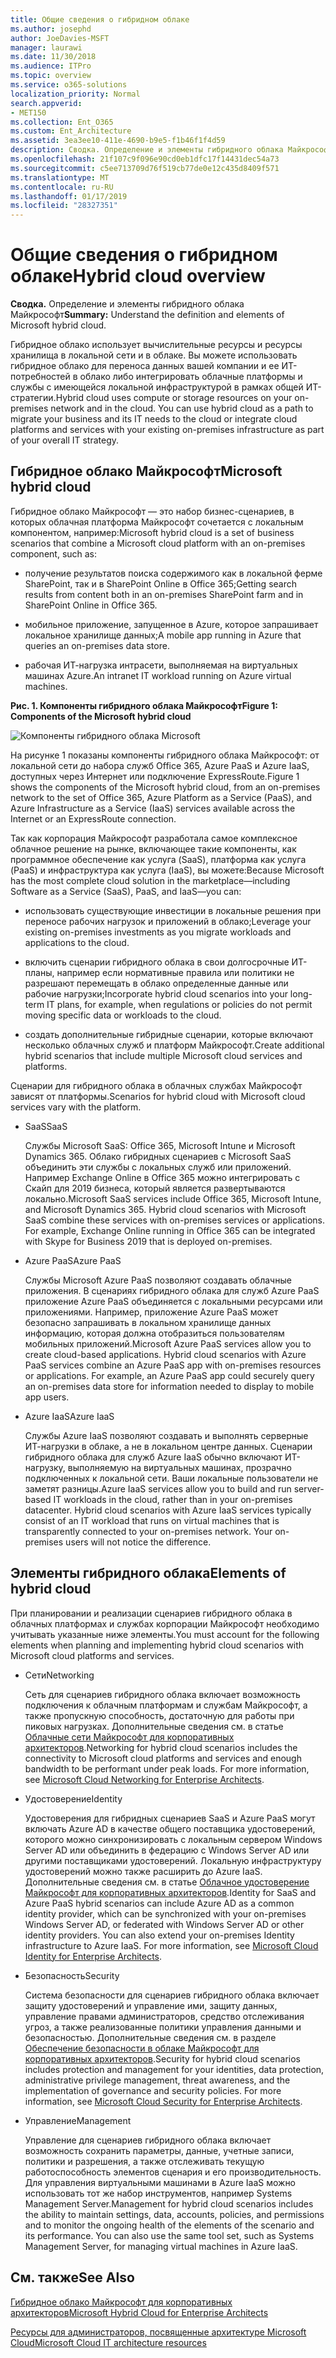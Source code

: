```yaml
---
title: Общие сведения о гибридном облаке
ms.author: josephd
author: JoeDavies-MSFT
manager: laurawi
ms.date: 11/30/2018
ms.audience: ITPro
ms.topic: overview
ms.service: o365-solutions
localization_priority: Normal
search.appverid:
- MET150
ms.collection: Ent_O365
ms.custom: Ent_Architecture
ms.assetid: 3ea3ee10-411e-4690-b9e5-f1b46f1f4d59
description: Сводка. Определение и элементы гибридного облака Майкрософт
ms.openlocfilehash: 21f107c9f096e90cd0eb1dfc17f14431dec54a73
ms.sourcegitcommit: c5ee713709d76f519cb77de0e12c435d8409f571
ms.translationtype: MT
ms.contentlocale: ru-RU
ms.lasthandoff: 01/17/2019
ms.locfileid: "28327351"
---
```

# <a name="hybrid-cloud-overview"></a><span data-ttu-id="18648-103">Общие сведения о гибридном облаке</span><span class="sxs-lookup"><span data-stu-id="18648-103">Hybrid cloud overview</span></span>

 <span data-ttu-id="18648-104">**Сводка.** Определение и элементы гибридного облака Майкрософт</span><span class="sxs-lookup"><span data-stu-id="18648-104">**Summary:** Understand the definition and elements of Microsoft hybrid cloud.</span></span>
  
<span data-ttu-id="18648-p101">Гибридное облако использует вычислительные ресурсы и ресурсы хранилища в локальной сети и в облаке. Вы можете использовать гибридное облако для переноса данных вашей компании и ее ИТ-потребностей в облако либо интегрировать облачные платформы и службы с имеющейся локальной инфраструктурой в рамках общей ИТ-стратегии.</span><span class="sxs-lookup"><span data-stu-id="18648-p101">Hybrid cloud uses compute or storage resources on your on-premises network and in the cloud. You can use hybrid cloud as a path to migrate your business and its IT needs to the cloud or integrate cloud platforms and services with your existing on-premises infrastructure as part of your overall IT strategy.</span></span>
  
## <a name="microsoft-hybrid-cloud"></a><span data-ttu-id="18648-107">Гибридное облако Майкрософт</span><span class="sxs-lookup"><span data-stu-id="18648-107">Microsoft hybrid cloud</span></span>

<span data-ttu-id="18648-108">Гибридное облако Майкрософт — это набор бизнес-сценариев, в которых облачная платформа Майкрософт сочетается с локальным компонентом, например:</span><span class="sxs-lookup"><span data-stu-id="18648-108">Microsoft hybrid cloud is a set of business scenarios that combine a Microsoft cloud platform with an on-premises component, such as:</span></span> 
  
- <span data-ttu-id="18648-109">получение результатов поиска содержимого как в локальной ферме SharePoint, так и в SharePoint Online в Office 365;</span><span class="sxs-lookup"><span data-stu-id="18648-109">Getting search results from content both in an on-premises SharePoint farm and in SharePoint Online in Office 365.</span></span>
    
- <span data-ttu-id="18648-110">мобильное приложение, запущенное в Azure, которое запрашивает локальное хранилище данных;</span><span class="sxs-lookup"><span data-stu-id="18648-110">A mobile app running in Azure that queries an on-premises data store.</span></span>
    
- <span data-ttu-id="18648-111">рабочая ИТ-нагрузка интрасети, выполняемая на виртуальных машинах Azure.</span><span class="sxs-lookup"><span data-stu-id="18648-111">An intranet IT workload running on Azure virtual machines.</span></span>
    
<span data-ttu-id="18648-112">**Рис. 1. Компоненты гибридного облака Майкрософт**</span><span class="sxs-lookup"><span data-stu-id="18648-112">**Figure 1: Components of the Microsoft hybrid cloud**</span></span>

![Компоненты гибридного облака Microsoft](media/Hybrid-Poster/MS-Hybrid-Cloud.png)
  
<span data-ttu-id="18648-114">На рисунке 1 показаны компоненты гибридного облака Майкрософт: от локальной сети до набора служб Office 365, Azure PaaS и Azure IaaS, доступных через Интернет или подключение ExpressRoute.</span><span class="sxs-lookup"><span data-stu-id="18648-114">Figure 1 shows the components of the Microsoft hybrid cloud, from an on-premises network to the set of Office 365, Azure Platform as a Service (PaaS), and Azure Infrastructure as a Service (IaaS) services available across the Internet or an ExpressRoute connection.</span></span>
  
<span data-ttu-id="18648-115">Так как корпорация Майкрософт разработала самое комплексное облачное решение на рынке, включающее такие компоненты, как программное обеспечение как услуга (SaaS), платформа как услуга (PaaS) и инфраструктура как услуга (IaaS), вы можете:</span><span class="sxs-lookup"><span data-stu-id="18648-115">Because Microsoft has the most complete cloud solution in the marketplace—including Software as a Service (SaaS), PaaS, and IaaS—you can:</span></span>
  
- <span data-ttu-id="18648-116">использовать существующие инвестиции в локальные решения при переносе рабочих нагрузок и приложений в облако;</span><span class="sxs-lookup"><span data-stu-id="18648-116">Leverage your existing on-premises investments as you migrate workloads and applications to the cloud.</span></span>
    
- <span data-ttu-id="18648-117">включить сценарии гибридного облака в свои долгосрочные ИТ-планы, например если нормативные правила или политики не разрешают перемещать в облако определенные данные или рабочие нагрузки;</span><span class="sxs-lookup"><span data-stu-id="18648-117">Incorporate hybrid cloud scenarios into your long-term IT plans, for example, when regulations or policies do not permit moving specific data or workloads to the cloud.</span></span>
    
- <span data-ttu-id="18648-118">создать дополнительные гибридные сценарии, которые включают несколько облачных служб и платформ Майкрософт.</span><span class="sxs-lookup"><span data-stu-id="18648-118">Create additional hybrid scenarios that include multiple Microsoft cloud services and platforms.</span></span>
    
<span data-ttu-id="18648-119">Сценарии для гибридного облака в облачных службах Майкрософт зависят от платформы.</span><span class="sxs-lookup"><span data-stu-id="18648-119">Scenarios for hybrid cloud with Microsoft cloud services vary with the platform.</span></span>
  
- <span data-ttu-id="18648-120">SaaS</span><span class="sxs-lookup"><span data-stu-id="18648-120">SaaS</span></span>
    
    <span data-ttu-id="18648-p102">Службы Microsoft SaaS: Office 365, Microsoft Intune и Microsoft Dynamics 365. Облако гибридных сценариев с Microsoft SaaS объединить эти службы с локальных служб или приложений. Например Exchange Online в Office 365 можно интегрировать с Скайп для 2019 бизнеса, который является развертываются локально.</span><span class="sxs-lookup"><span data-stu-id="18648-p102">Microsoft SaaS services include Office 365, Microsoft Intune, and Microsoft Dynamics 365. Hybrid cloud scenarios with Microsoft SaaS combine these services with on-premises services or applications. For example, Exchange Online running in Office 365 can be integrated with Skype for Business 2019 that is deployed on-premises.</span></span>
    
- <span data-ttu-id="18648-124">Azure PaaS</span><span class="sxs-lookup"><span data-stu-id="18648-124">Azure PaaS</span></span>
    
    <span data-ttu-id="18648-p103">Службы Microsoft Azure PaaS позволяют создавать облачные приложения. В сценариях гибридного облака для служб Azure PaaS приложение Azure PaaS объединяется с локальными ресурсами или приложениями. Например, приложение Azure PaaS может безопасно запрашивать в локальном хранилище данных информацию, которая должна отобразиться пользователям мобильных приложений.</span><span class="sxs-lookup"><span data-stu-id="18648-p103">Microsoft Azure PaaS services allow you to create cloud-based applications. Hybrid cloud scenarios with Azure PaaS services combine an Azure PaaS app with on-premises resources or applications. For example, an Azure PaaS app could securely query an on-premises data store for information needed to display to mobile app users.</span></span>
    
- <span data-ttu-id="18648-128">Azure IaaS</span><span class="sxs-lookup"><span data-stu-id="18648-128">Azure IaaS</span></span>
    
    <span data-ttu-id="18648-p104">Службы Azure IaaS позволяют создавать и выполнять серверные ИТ-нагрузки в облаке, а не в локальном центре данных. Сценарии гибридного облака для служб Azure IaaS обычно включают ИТ-нагрузку, выполняемую на виртуальных машинах, прозрачно подключенных к локальной сети. Ваши локальные пользователи не заметят разницы.</span><span class="sxs-lookup"><span data-stu-id="18648-p104">Azure IaaS services allow you to build and run server-based IT workloads in the cloud, rather than in your on-premises datacenter. Hybrid cloud scenarios with Azure IaaS services typically consist of an IT workload that runs on virtual machines that is transparently connected to your on-premises network. Your on-premises users will not notice the difference.</span></span>
    
## <a name="elements-of-hybrid-cloud"></a><span data-ttu-id="18648-132">Элементы гибридного облака</span><span class="sxs-lookup"><span data-stu-id="18648-132">Elements of hybrid cloud</span></span>

<span data-ttu-id="18648-133">При планировании и реализации сценариев гибридного облака в облачных платформах и службах корпорации Майкрософт необходимо учитывать указанные ниже элементы.</span><span class="sxs-lookup"><span data-stu-id="18648-133">You must account for the following elements when planning and implementing hybrid cloud scenarios with Microsoft cloud platforms and services.</span></span>
  
- <span data-ttu-id="18648-134">Сети</span><span class="sxs-lookup"><span data-stu-id="18648-134">Networking</span></span>
    
    <span data-ttu-id="18648-p105">Сеть для сценариев гибридного облака включает возможность подключения к облачным платформам и службам Майкрософт, а также пропускную способность, достаточную для работы при пиковых нагрузках. Дополнительные сведения см. в статье [Облачные сети Майкрософт для корпоративных архитекторов](microsoft-cloud-networking-for-enterprise-architects.md).</span><span class="sxs-lookup"><span data-stu-id="18648-p105">Networking for hybrid cloud scenarios includes the connectivity to Microsoft cloud platforms and services and enough bandwidth to be performant under peak loads. For more information, see [Microsoft Cloud Networking for Enterprise Architects](microsoft-cloud-networking-for-enterprise-architects.md).</span></span>
    
- <span data-ttu-id="18648-137">Удостоверение</span><span class="sxs-lookup"><span data-stu-id="18648-137">Identity</span></span>
    
    <span data-ttu-id="18648-p106">Удостоверения для гибридных сценариев SaaS и Azure PaaS могут включать Azure AD в качестве общего поставщика удостоверений, которого можно синхронизировать с локальным сервером Windows Server AD или объединить в федерацию с Windows Server AD или другими поставщиками удостоверений. Локальную инфраструктуру удостоверений можно также расширить до Azure IaaS. Дополнительные сведения см. в статье [Облачное удостоверение Майкрософт для корпоративных архитекторов](microsoft-cloud-it-architecture-resources.md#identity).</span><span class="sxs-lookup"><span data-stu-id="18648-p106">Identity for SaaS and Azure PaaS hybrid scenarios can include Azure AD as a common identity provider, which can be synchronized with your on-premises Windows Server AD, or federated with Windows Server AD or other identity providers. You can also extend your on-premises Identity infrastructure to Azure IaaS. For more information, see [Microsoft Cloud Identity for Enterprise Architects](microsoft-cloud-it-architecture-resources.md#identity).</span></span>
    
- <span data-ttu-id="18648-141">Безопасность</span><span class="sxs-lookup"><span data-stu-id="18648-141">Security</span></span>
    
    <span data-ttu-id="18648-p107">Система безопасности для сценариев гибридного облака включает защиту удостоверений и управление ими, защиту данных, управление правами администраторов, средство отслеживания угроз, а также реализованные политики управления данными и безопасностью. Дополнительные сведения см. в разделе [Обеспечение безопасности в облаке Майкрософт для корпоративных архитекторов](microsoft-cloud-it-architecture-resources.md#security).</span><span class="sxs-lookup"><span data-stu-id="18648-p107">Security for hybrid cloud scenarios includes protection and management for your identities, data protection, administrative privilege management, threat awareness, and the implementation of governance and security policies. For more information, see [Microsoft Cloud Security for Enterprise Architects](microsoft-cloud-it-architecture-resources.md#security).</span></span>
    
- <span data-ttu-id="18648-144">Управление</span><span class="sxs-lookup"><span data-stu-id="18648-144">Management</span></span>
    
    <span data-ttu-id="18648-p108">Управление для сценариев гибридного облака включает возможность сохранить параметры, данные, учетные записи, политики и разрешения, а также отслеживать текущую работоспособность элементов сценария и его производительность. Для управления виртуальными машинами в Azure IaaS можно использовать тот же набор инструментов, например Systems Management Server.</span><span class="sxs-lookup"><span data-stu-id="18648-p108">Management for hybrid cloud scenarios includes the ability to maintain settings, data, accounts, policies, and permissions and to monitor the ongoing health of the elements of the scenario and its performance. You can also use the same tool set, such as Systems Management Server, for managing virtual machines in Azure IaaS.</span></span>
    
## <a name="see-also"></a><span data-ttu-id="18648-147">См. также</span><span class="sxs-lookup"><span data-stu-id="18648-147">See Also</span></span>

[<span data-ttu-id="18648-148">Гибридное облако Майкрософт для корпоративных архитекторов</span><span class="sxs-lookup"><span data-stu-id="18648-148">Microsoft Hybrid Cloud for Enterprise Architects</span></span>](microsoft-hybrid-cloud-for-enterprise-architects.md)
  
[<span data-ttu-id="18648-149">Ресурсы для администраторов, посвященные архитектуре Microsoft Cloud</span><span class="sxs-lookup"><span data-stu-id="18648-149">Microsoft Cloud IT architecture resources</span></span>](microsoft-cloud-it-architecture-resources.md)

